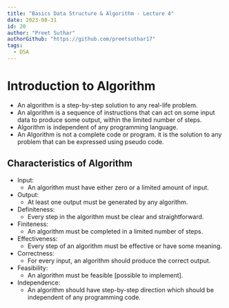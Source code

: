 ```yaml
---
title: "Basics Data Structure & Algorithm - Lecture 4"
date: 2023-08-31
id: 20
author: "Preet Suthar"
authorGithub: "https://github.com/preetsuthar17"
tags:
  - DSA
---
```


# Introduction to Algorithm

- An algorithm is a step-by-step solution to any real-life problem.
- An algorithm is a sequence of instructions that can act on some input data to produce some output, within the limited number of steps.
- Algorithm is independent of any programming language.
- An Algorithm is not a complete code or program. it is the solution to any problem that can be expressed using pseudo code.

## Characteristics of Algorithm

- Input:
    - An algorithm must have either zero or a limited amount of input.
- Output:
    - At least one output must be generated by any algorithm.
- Definiteness:
    - Every step in the algorithm must be clear and straightforward.
- Finiteness:
    - An algorithm must be completed in a limited number of steps.
- Effectiveness:
    - Every step of an algorithm must be effective or have some meaning.
- Correctness:
    - For every input, an algorithm should produce the correct output.
- Feasibility:
    - An algorithm must be feasible [possible to implement].
- Independence:
    - An algorithm should have step-by-step direction which should be independent of any programming code.